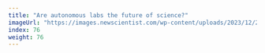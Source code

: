 ```yaml
---
title: "Are autonomous labs the future of science?"
imageUrl: "https://images.newscientist.com/wp-content/uploads/2023/12/29104722/SEI_184830843.jpg?width=600"
index: 76
weight: 76
---
```

